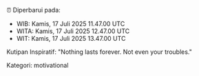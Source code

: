 ⏰ Diperbarui pada:
- WIB: Kamis, 17 Juli 2025 11.47.00 UTC
- WITA: Kamis, 17 Juli 2025 12.47.00 UTC
- WIT: Kamis, 17 Juli 2025 13.47.00 UTC

Kutipan Inspiratif:
"Nothing lasts forever. Not even your troubles."


Kategori: motivational

